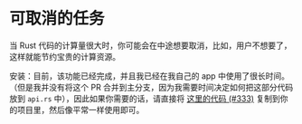 # 可取消的任务

当 Rust 代码的计算量很大时，你可能会在中途想要取消，比如，用户不想要了，这样就能节约宝贵的计算资源。

安装：目前，该功能已经完成，并且我已经在我自己的 app 中使用了很长时间。（但是我并没有将这个 PR 合并到主分支，因为我需要时间决定如何把这部分代码放到
`api.rs` 中），因此如果你需要的话，请直接将
[这里的代码 (#333)](https://github.com/fzyzcjy/flutter_rust_bridge/pull/333)
复制到你的项目里，然后像平常一样使用即可。
